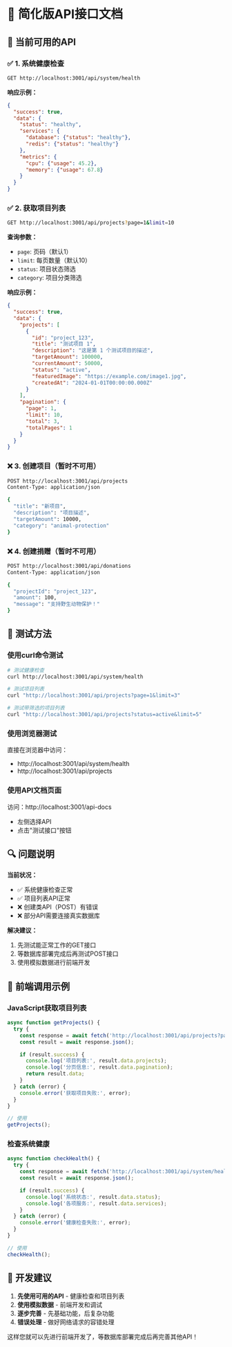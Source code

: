 # 📡 简化版API接口文档

## 🎯 当前可用的API

### ✅ 1. 系统健康检查
```bash
GET http://localhost:3001/api/system/health
```

**响应示例：**
```json
{
  "success": true,
  "data": {
    "status": "healthy",
    "services": {
      "database": {"status": "healthy"},
      "redis": {"status": "healthy"}
    },
    "metrics": {
      "cpu": {"usage": 45.2},
      "memory": {"usage": 67.8}
    }
  }
}
```

### ✅ 2. 获取项目列表
```bash
GET http://localhost:3001/api/projects?page=1&limit=10
```

**查询参数：**
- `page`: 页码（默认1）
- `limit`: 每页数量（默认10）
- `status`: 项目状态筛选
- `category`: 项目分类筛选

**响应示例：**
```json
{
  "success": true,
  "data": {
    "projects": [
      {
        "id": "project_123",
        "title": "测试项目 1",
        "description": "这是第 1 个测试项目的描述",
        "targetAmount": 100000,
        "currentAmount": 50000,
        "status": "active",
        "featuredImage": "https://example.com/image1.jpg",
        "createdAt": "2024-01-01T00:00:00.000Z"
      }
    ],
    "pagination": {
      "page": 1,
      "limit": 10,
      "total": 3,
      "totalPages": 1
    }
  }
}
```

### ❌ 3. 创建项目（暂时不可用）
```bash
POST http://localhost:3001/api/projects
Content-Type: application/json

{
  "title": "新项目",
  "description": "项目描述",
  "targetAmount": 10000,
  "category": "animal-protection"
}
```

### ❌ 4. 创建捐赠（暂时不可用）
```bash
POST http://localhost:3001/api/donations
Content-Type: application/json

{
  "projectId": "project_123",
  "amount": 100,
  "message": "支持野生动物保护！"
}
```

## 🧪 测试方法

### 使用curl命令测试
```bash
# 测试健康检查
curl http://localhost:3001/api/system/health

# 测试项目列表
curl "http://localhost:3001/api/projects?page=1&limit=3"

# 测试带筛选的项目列表
curl "http://localhost:3001/api/projects?status=active&limit=5"
```

### 使用浏览器测试
直接在浏览器中访问：
- http://localhost:3001/api/system/health
- http://localhost:3001/api/projects

### 使用API文档页面
访问：http://localhost:3001/api-docs
- 左侧选择API
- 点击"测试接口"按钮

## 🔍 问题说明

**当前状况：**
- ✅ 系统健康检查正常
- ✅ 项目列表API正常
- ❌ 创建类API（POST）有错误
- ❌ 部分API需要连接真实数据库

**解决建议：**
1. 先测试能正常工作的GET接口
2. 等数据库部署完成后再测试POST接口
3. 使用模拟数据进行前端开发

## 📱 前端调用示例

### JavaScript获取项目列表
```javascript
async function getProjects() {
  try {
    const response = await fetch('http://localhost:3001/api/projects?page=1&limit=10');
    const result = await response.json();

    if (result.success) {
      console.log('项目列表:', result.data.projects);
      console.log('分页信息:', result.data.pagination);
      return result.data;
    }
  } catch (error) {
    console.error('获取项目失败:', error);
  }
}

// 使用
getProjects();
```

### 检查系统健康
```javascript
async function checkHealth() {
  try {
    const response = await fetch('http://localhost:3001/api/system/health');
    const result = await response.json();

    if (result.success) {
      console.log('系统状态:', result.data.status);
      console.log('各项服务:', result.data.services);
    }
  } catch (error) {
    console.error('健康检查失败:', error);
  }
}

// 使用
checkHealth();
```

## 🎯 开发建议

1. **先使用可用的API** - 健康检查和项目列表
2. **使用模拟数据** - 前端开发和调试
3. **逐步完善** - 先基础功能，后复杂功能
4. **错误处理** - 做好网络请求的容错处理

这样您就可以先进行前端开发了，等数据库部署完成后再完善其他API！